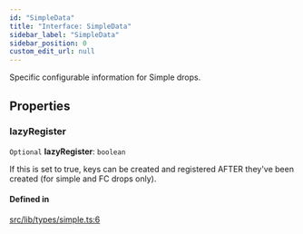 ```yaml
---
id: "SimpleData"
title: "Interface: SimpleData"
sidebar_label: "SimpleData"
sidebar_position: 0
custom_edit_url: null
---
```


Specific configurable information for Simple drops.

## Properties

### lazyRegister

 `Optional` **lazyRegister**: `boolean`

If this is set to true, keys can be created and registered AFTER they've been created (for simple and FC drops only).

#### Defined in

[src/lib/types/simple.ts:6](https://github.com/keypom/keypom-js/blob/9d8244ce/src/lib/types/simple.ts#L6)

